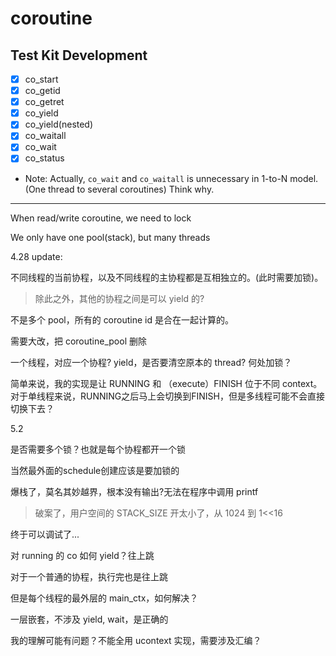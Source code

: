 # coroutine

## Test Kit Development
- [x] co_start
- [x] co_getid
- [x] co_getret
- [x] co_yield
- [x] co_yield(nested)
- [x] co_waitall
- [x] co_wait
- [x] co_status

* Note: Actually, `co_wait` and `co_waitall` is unnecessary in 1-to-N model. (One thread to several coroutines) Think why.

---

When read/write coroutine, we need to lock

We only have one pool(stack), but many threads

4.28 update:

不同线程的当前协程，以及不同线程的主协程都是互相独立的。(此时需要加锁)。

> 除此之外，其他的协程之间是可以 yield 的?

不是多个 pool，所有的 coroutine id 是合在一起计算的。

需要大改，把 coroutine_pool 删除

一个线程，对应一个协程? yield，是否要清空原本的 thread? 何处加锁？

简单来说，我的实现是让 RUNNING 和 （execute）FINISH 位于不同 context。对于单线程来说，RUNNING之后马上会切换到FINISH，但是多线程可能不会直接切换下去？

5.2

是否需要多个锁？也就是每个协程都开一个锁

当然最外面的schedule创建应该是要加锁的

爆栈了，莫名其妙越界，根本没有输出?无法在程序中调用 printf

> 破案了，用户空间的 STACK_SIZE 开太小了，从 1024 到 1<<16

终于可以调试了...

对 running 的 co 如何 yield？往上跳

对于一个普通的协程，执行完也是往上跳

但是每个线程的最外层的 main_ctx，如何解决？

一层嵌套，不涉及 yield, wait，是正确的

我的理解可能有问题？不能全用 ucontext 实现，需要涉及汇编？